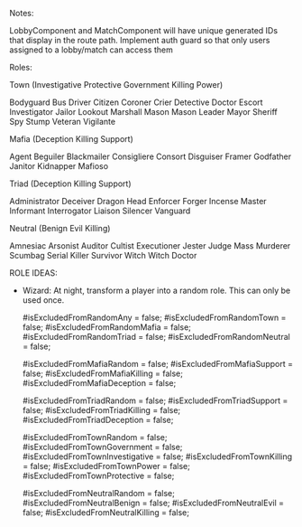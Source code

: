 Notes:

LobbyComponent and MatchComponent will have unique generated IDs that display in the route path. Implement auth guard so that only users assigned to a lobby/match can access them

Roles:

Town (Investigative Protective Government Killing Power)

Bodyguard Bus Driver Citizen Coroner Crier Detective Doctor Escort Investigator Jailor Lookout Marshall Mason Mason Leader Mayor Sheriff Spy Stump Veteran Vigilante

Mafia (Deception Killing Support)

Agent Beguiler Blackmailer Consigliere Consort Disguiser Framer Godfather Janitor Kidnapper Mafioso

Triad (Deception Killing Support)

Administrator Deceiver Dragon Head Enforcer Forger Incense Master Informant Interrogator Liaison Silencer Vanguard

Neutral (Benign Evil Killing)

Amnesiac Arsonist Auditor Cultist Executioner Jester Judge Mass Murderer Scumbag Serial Killer Survivor Witch Witch Doctor

ROLE IDEAS:
- Wizard: At night, transform a player into a random role. This can only be used once.

  #isExcludedFromRandomAny = false;
  #isExcludedFromRandomTown = false;
  #isExcludedFromRandomMafia = false;
  #isExcludedFromRandomTriad = false;
  #isExcludedFromRandomNeutral = false;

  #isExcludedFromMafiaRandom = false;
  #isExcludedFromMafiaSupport = false;
  #isExcludedFromMafiaKilling = false;
  #isExcludedFromMafiaDeception =  false;

  #isExcludedFromTriadRandom = false;
  #isExcludedFromTriadSupport = false;
  #isExcludedFromTriadKilling = false;
  #isExcludedFromTriadDeception =  false;

  #isExcludedFromTownRandom = false;
  #isExcludedFromTownGovernment = false;
  #isExcludedFromTownInvestigative = false;
  #isExcludedFromTownKilling = false;
  #isExcludedFromTownPower = false;
  #isExcludedFromTownProtective = false;

  #isExcludedFromNeutralRandom = false;
  #isExcludedFromNeutralBenign = false;
  #isExcludedFromNeutralEvil = false;
  #isExcludedFromNeutralKilling = false;
